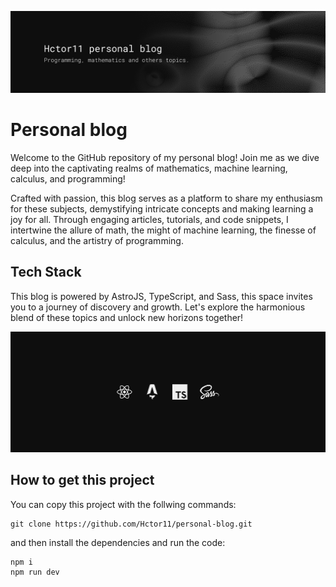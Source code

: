 ![banner image](./public/banner_readme.png)

# Personal blog
Welcome to the GitHub repository of my personal blog! Join me as we dive deep into the captivating realms of mathematics, machine learning, calculus, and programming!

Crafted with passion, this blog serves as a platform to share my enthusiasm for these subjects, demystifying intricate concepts and making learning a joy for all. Through engaging articles, tutorials, and code snippets, I intertwine the allure of math, the might of machine learning, the finesse of calculus, and the artistry of programming. 

## Tech Stack

This blog is powered by AstroJS, TypeScript, and Sass, this space invites you to a journey of discovery and growth. Let's explore the harmonious blend of these topics and unlock new horizons together!

![tech stack](./public/new_tech_stack.png)

## How to get this project
You can copy this project with the follwing commands:

```
git clone https://github.com/Hctor11/personal-blog.git
```

and then install the dependencies and run the code:

```
npm i
npm run dev
```
